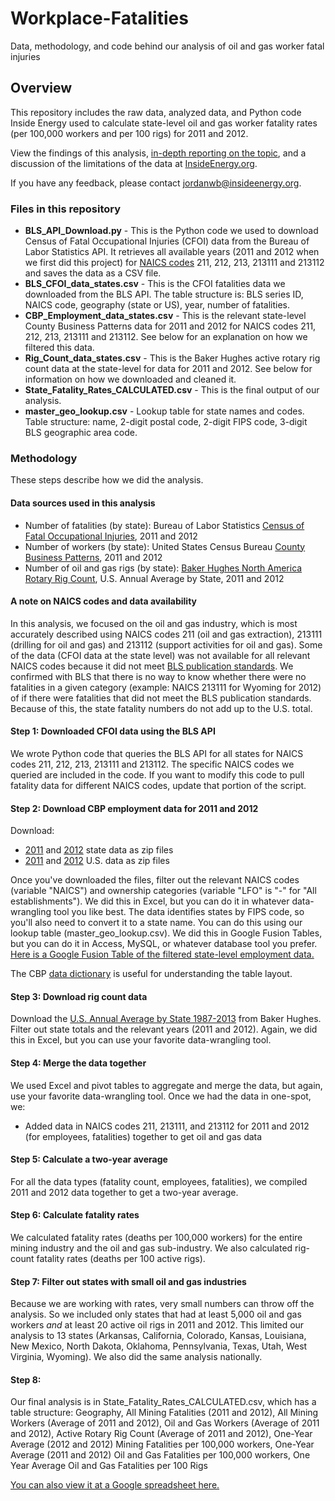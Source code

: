 Workplace-Fatalities
====================

Data, methodology, and code behind our analysis of oil and gas worker fatal injuries

## Overview
This repository includes the raw data, analyzed data, and Python code Inside Energy used to calculate state-level oil and gas worker fatality rates (per 100,000 workers and per 100 rigs) for 2011 and 2012.

View the findings of this analysis, [in-depth reporting on the topic](http://insideenergy.org/series/dark-side-of-the-boom/), and a discussion of the limitations of the data at [InsideEnergy.org](http://insideenergy.org).

If you have any feedback, please contact jordanwb@insideenergy.org.

### Files in this repository
* **BLS_API_Download.py** - This is the Python code we used to download Census of Fatal Occupational Injuries (CFOI) data from the Bureau of Labor Statistics API. It retrieves all available years (2011 and 2012 when we first did this project) for [NAICS codes](http://www.census.gov/eos/www/naics/) 211, 212, 213, 213111 and 213112 and saves the data as a CSV file.
* **BLS_CFOI_data_states.csv** - This is the CFOI fatalities data we downloaded from the BLS API. The table structure is: BLS series ID, NAICS code, geography (state or US), year, number of fatalities.
* **CBP_Employment_data_states.csv** - This is the relevant state-level County Business Patterns data for 2011 and 2012 for NAICS codes 211, 212, 213, 213111 and 213112. See below for an explanation on how we filtered this data.
* **Rig_Count_data_states.csv** - This is the Baker Hughes active rotary rig count data at the state-level for data for 2011 and 2012. See below for information on how we downloaded and cleaned it.
* **State_Fatality_Rates_CALCULATED.csv** - This is the final output of our analysis.
* **master_geo_lookup.csv** - Lookup table for state names and codes. Table structure: name, 2-digit postal code, 2-digit FIPS code, 3-digit BLS geographic area code.

### Methodology
These steps describe how we did the analysis.

#### Data sources used in this analysis
* Number of fatalities (by state): Bureau of Labor Statistics [Census of Fatal Occupational Injuries](http://www.bls.gov/iif/oshcfoi1.htm), 2011 and 2012
* Number of workers (by state): United States Census Bureau [County Business Patterns](http://www.census.gov/econ/cbp/), 2011 and 2012
* Number of oil and gas rigs (by state): [Baker Hughes North America Rotary Rig Count](http://www.bakerhughes.com/rig-count), U.S. Annual Average by State, 2011 and 2012

#### A note on NAICS codes and data availability
In this analysis, we focused on the oil and gas industry, which is most accurately described using NAICS codes 211 (oil and gas extraction), 213111 (drilling for oil and gas) and 213112 (support activities for oil and gas). Some of the data (CFOI data at the state level) was not available for all relevant NAICS codes because it did not meet [BLS publication standards](http://www.bls.gov/opub/hom/pdf/homch9.pdf). We confirmed with BLS that there is no way to know whether there were no fatalities in a given category (example: NAICS 213111 for Wyoming for 2012) of if there were fatalities that did not meet the BLS publication standards. Because of this, the state fatality numbers do not add up to the U.S. total.

#### Step 1: Downloaded CFOI data using the BLS API
We wrote Python code that queries the BLS API for all states for NAICS codes 211, 212, 213, 213111 and 213112. The specific NAICS codes we queried are included in the code. If you want to modify this code to pull fatality data for different NAICS codes, update that portion of the script.

#### Step 2: Download CBP employment data for 2011 and 2012
Download:
* [2011](https://www.census.gov/econ/cbp/download/11_data/) and [2012](https://www.census.gov/econ/cbp/download/) state data as zip files
* [2011](https://www.census.gov/econ/cbp/download/11_data/) and [2012](https://www.census.gov/econ/cbp/download/) U.S. data as zip files

Once you've downloaded the files, filter out the relevant NAICS codes (variable "NAICS") and ownership categories (variable "LFO" is "-" for "All establishments"). We did this in Excel, but you can do it in whatever data-wrangling tool you like best.
The data identifies states by FIPS code, so you'll also need to convert it to a state name. You can do this using our lookup table (master_geo_lookup.csv). We did this in Google Fusion Tables, but you can do it in Access, MySQL, or whatever database tool you prefer.
[Here is a Google Fusion Table of the filtered state-level employment data.](https://www.google.com/fusiontables/DataSource?docid=13nZRpMPlWq1816fF6jXue41hwKFoYhAmH8d3ysqD)

The CBP [data dictionary](https://www.census.gov/econ/cbp/download/noise_layout/State_x_LFO_Layout.txt) is useful for understanding the table layout.

#### Step 3: Download rig count data
Download the [U.S. Annual Average by State 1987-2013](http://phx.corporate-ir.net/External.File?item=UGFyZW50SUQ9NTI4OTY5fENoaWxkSUQ9MjE2NDc3fFR5cGU9MQ==&t=1) from Baker Hughes.
Filter out state totals and the relevant years (2011 and 2012). Again, we did this in Excel, but you can use your favorite data-wrangling tool.

#### Step 4: Merge the data together
We used Excel and pivot tables to aggregate and merge the data, but again, use your favorite data-wrangling tool. Once we had the data in one-spot, we:
* Added data in NAICS codes 211, 213111, and 213112 for 2011 and 2012 (for employees, fatalities) together to get oil and gas data

#### Step 5: Calculate a two-year average
For all the data types (fatality count, employees, fatalities), we compiled 2011 and 2012 data together to get a two-year average.

#### Step 6: Calculate fatality rates
We calculated fatality rates (deaths per 100,000 workers) for the entire mining industry and the oil and gas sub-industry. We also calculated rig-count fatality rates (deaths per 100 active rigs).

#### Step 7: Filter out states with small oil and gas industries
Because we are working with rates, very small numbers can throw off the analysis. So we included only states that had at least 5,000 oil and gas workers _and_ at least 20 active oil rigs in 2011 and 2012. This limited our analysis to 13 states (Arkansas, California, Colorado, Kansas, Louisiana, New Mexico, North Dakota, Oklahoma, Pennsylvania, Texas, Utah, West Virginia, Wyoming). We also did the same analysis nationally.

#### Step 8: 
Our final analysis is in State_Fatality_Rates_CALCULATED.csv, which has a table structure: 
Geography, All Mining Fatalities (2011 and 2012), All Mining Workers (Average of 2011 and 2012), Oil and Gas Workers (Average of 2011 and 2012), Active Rotary Rig Count (Average of 2011 and 2012), One-Year Average (2012 and 2012) Mining Fatalities per 100,000 workers, One-Year Average (2011 and 2012) Oil and Gas Fatalities per 100,000 workers, One Year Average Oil and Gas Fatalities per 100 Rigs

[You can also view it at a Google spreadsheet here.](https://docs.google.com/spreadsheets/d/1k8vC0k3FgFwaPDBfWdIjhlWh3z8Rb3PzQC66F1sj78E/edit?usp=sharing)